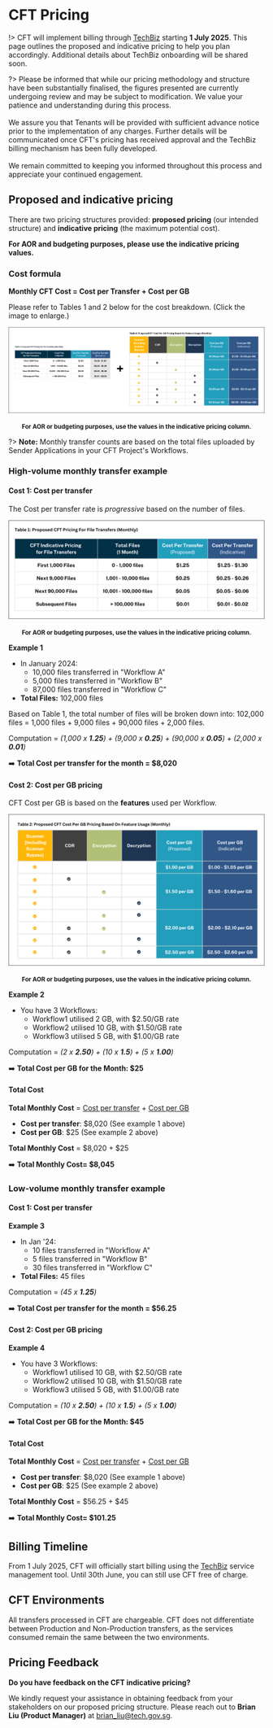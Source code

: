 # CFT Pricing

!> CFT will implement billing through [TechBiz](https://www.developer.tech.gov.sg/products/categories/platform/techbiz/overview.html) starting **1 July 2025**. This page outlines the proposed and indicative pricing to help you plan accordingly. Additional details about TechBiz onboarding will be shared soon.

?> Please be informed that while our pricing methodology and structure have been substantially finalised, the figures presented are currently undergoing review and may be subject to modification. We value your patience and understanding during this process.<br><br>
We assure you that Tenants will be provided with sufficient advance notice prior to the implementation of any charges. Further details will be communicated once CFT's pricing has received approval and the TechBiz billing mechanism has been fully developed.<br><br>
 We remain committed to keeping you informed throughout this process and appreciate your continued engagement.

## Proposed and indicative pricing

There are two pricing structures provided: **proposed pricing** (our intended structure) and **indicative pricing** (the maximum potential cost). 

**For AOR and budgeting purposes, please use the indicative pricing values.**

###  Cost formula 

**Monthly CFT Cost = Cost per Transfer + Cost per GB**
 
Please refer to Tables 1 and 2 below for the cost breakdown.  (Click the image to enlarge.)
 
![pricing](/assets/indicative-pricing.png)

<center><small><b>For AOR or budgeting purposes, use the values in the indicative pricing column. </b></small></center>

?> **Note:** Monthly transfer counts are based on the total files uploaded by Sender Applications in your CFT Project's Workflows.

### High-volume monthly transfer example

#### Cost 1: Cost per transfer

The Cost per transfer rate is *progressive* based on the number of files.

![pricing](/assets/indicative-pricing-table1.png)
<center><small><b>For AOR or budgeting purposes, use the values in the indicative pricing column. </b></small></center>

**Example 1**

- In January 2024:
    - 10,000 files transferred in "Workflow A" 
    - 5,000 files transferred in "Workflow B" 
    - 87,000 files transferred in "Workflow C"
- **Total Files:** 102,000 files <br>

Based on Table 1, the total number of files will be broken down into: 102,000 files = 1,000 files + 9,000 files + 90,000 files + 2,000 files.

Computation = *(1,000 x **1.25**) + (9,000 x **0.25**) + (90,000 x **0.05**) + (2,000 x **0.01**)*

➡️ **Total Cost per transfer for the month =  $8,020** 

#### Cost 2: Cost per GB pricing

CFT Cost per GB is based on the **features** used per Workflow. 

![pricing](/assets/indicative-pricing-table2.png)
<center><small><b>For AOR or budgeting purposes, use the values in the indicative pricing column. </b></small></center>

**Example 2** 

- You have 3 Workflows:
    - Workflow1 utilised 2 GB, with $2.50/GB rate
    - Workflow2 utilised 10 GB, with $1.50/GB rate
    - Workflow3 utilised 5 GB, with $1.00/GB rate

Computation = *(2 x **2.50**) + (10 x **1.5**) + (5 x **1.00**)*

➡️ **Total Cost per GB for the Month: $25**

#### Total Cost

**Total Monthly Cost** = [Cost per transfer](#cost-1-cost-per-transfer) + [Cost per GB](#cost-2-cost-per-gb-pricing)

- **Cost per transfer**: $8,020 (See example 1 above)
- **Cost per GB**: $25 (See example 2 above)

**Total Monthly Cost** = $8,020 + $25

➡️ **Total Monthly Cost= $8,045**

### Low-volume monthly transfer example

#### Cost 1: Cost per transfer

**Example 3**

- In Jan '24:
    - 10 files transferred in "Workflow A" 
    - 5 files transferred in "Workflow B" 
    - 30 files transferred in "Workflow C"
- **Total Files:** 45 files <br>


Computation = *(45 x **1.25**)*

➡️ **Total Cost per transfer for the month =  $56.25** 

#### Cost 2: Cost per GB pricing

**Example 4** 

- You have 3 Workflows:
    - Workflow1 utilised 10 GB, with $2.50/GB rate
    - Workflow2 utilised 10 GB, with $1.50/GB rate
    - Workflow3 utilised 5 GB, with $1.00/GB rate

Computation = *(10 x **2.50**) + (10 x **1.5**) + (5 x **1.00**)*

➡️ **Total Cost per GB for the Month: $45**

#### Total Cost

**Total Monthly Cost** = [Cost per transfer](#cost-1-cost-per-transfer) + [Cost per GB](#cost-2-cost-per-gb-pricing)

- **Cost per transfer**: $8,020 (See example 1 above)
- **Cost per GB**: $25 (See example 2 above)

**Total Monthly Cost** = $56.25 + $45 

➡️ **Total Monthly Cost= $101.25**

## Billing Timeline

From 1 July 2025, CFT will officially start billing using the  [TechBiz](https://www.developer.tech.gov.sg/products/categories/platform/techbiz/overview.html) service management tool. Until 30th June, you can still use CFT free of charge.

## CFT Environments 

All transfers processed in CFT are chargeable. CFT does not differentiate between Production and Non-Production transfers, as the services consumed remain the same between the two environments.


## Pricing Feedback

 **Do you have feedback on the CFT indicative pricing?**

We kindly request your assistance in obtaining feedback from your stakeholders on our proposed pricing structure. Please reach out to **Brian Liu (Product Manager)** at brian_liu@tech.gov.sg.